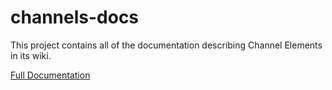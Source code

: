 # channels-docs

This project contains all of the documentation describing Channel Elements in its wiki.

[Full Documentation](./wiki)

